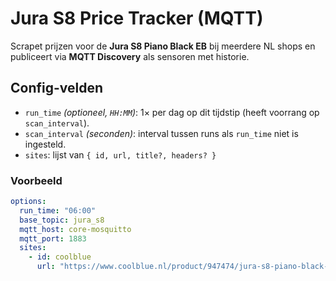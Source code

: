 # Jura S8 Price Tracker (MQTT)

Scrapet prijzen voor de **Jura S8 Piano Black EB** bij meerdere NL shops en publiceert via **MQTT Discovery** als sensoren met historie.

## Config-velden
- `run_time` *(optioneel, `HH:MM`)*: 1× per dag op dit tijdstip (heeft voorrang op `scan_interval`).
- `scan_interval` *(seconden)*: interval tussen runs als `run_time` niet is ingesteld.
- `sites`: lijst van `{ id, url, title?, headers? }`

### Voorbeeld
```yaml
options:
  run_time: "06:00"
  base_topic: jura_s8
  mqtt_host: core-mosquitto
  mqtt_port: 1883
  sites:
    - id: coolblue
      url: "https://www.coolblue.nl/product/947474/jura-s8-piano-black-eb.html"
```
